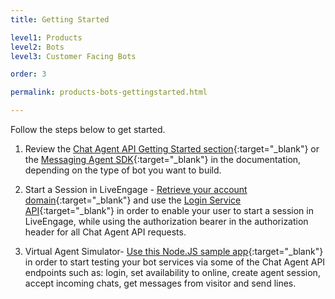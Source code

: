 ```yaml
---
title: Getting Started

level1: Products
level2: Bots
level3: Customer Facing Bots

order: 3

permalink: products-bots-gettingstarted.html

---
```


Follow the steps below to get started.

1. Review the [Chat Agent API Getting Started section](https://developers.liveperson.com/chat-agent-sample-app.html){:target="_blank"} or the [Messaging Agent SDK](https://developers.liveperson.com/messaging-agent-sdk-overview.html){:target="_blank"} in the documentation, depending on the type of bot you want to build.

2. Start a Session in LiveEngage - [Retrieve your account domain](agent-domain-domain-api.html){:target="_blank"} and use the [Login Service API](login-getting-started.html){:target="_blank"} in order to enable your user to start a session in LiveEngage, while using the authorization bearer in the authorization header for all Chat Agent API requests.

3. Virtual Agent Simulator-  [Use this Node.JS sample app](https://developers.liveperson.com/chat-agent-sample-app.html){:target="_blank"} in order to start testing your bot services via some of the Chat Agent API endpoints such as: login, set availability to online, create agent session, accept incoming chats, get messages from visitor and send lines.
